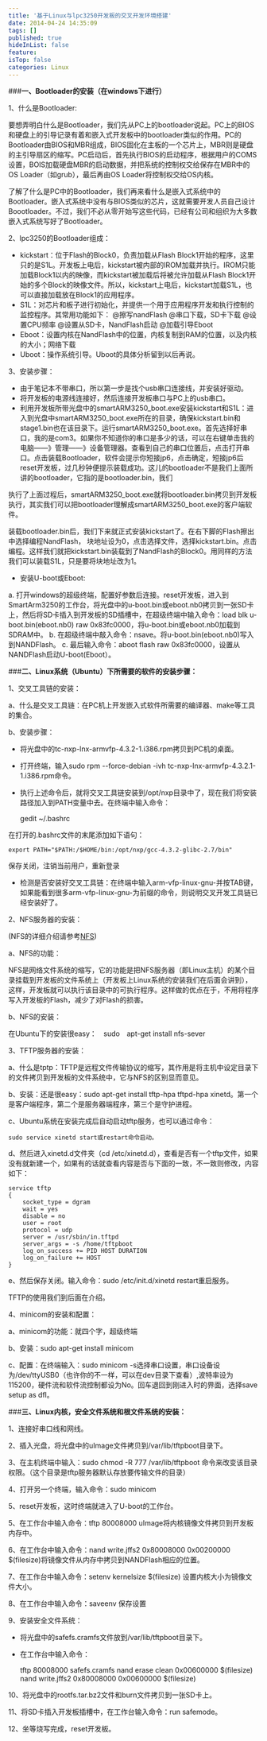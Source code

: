 ```yaml
---
title: '基于Linux与lpc3250开发板的交叉开发环境搭建'
date: 2014-04-24 14:35:09
tags: []
published: true
hideInList: false
feature: 
isTop: false
categories: Linux
---
```


###**一、Bootloader的安装（在windows下进行）**

1、什么是Bootloader:

要想弄明白什么是Bootloader，我们先从PC上的bootloader说起。PC上的BIOS和硬盘上的引导记录有着和嵌入式开发板中的bootloader类似的作用。PC的Bootloader由BIOS和MBR组成，BIOS固化在主板的一个芯片上，MBR则是硬盘的主引导扇区的缩写。PC启动后，首先执行BIOS的启动程序，根据用户的COMS设置，BOIS加载硬盘MBR的启动数据，并把系统的控制权交给保存在MBR中的OS Loader（如grub），最后再由OS Loader将控制权交给OS内核。

了解了什么是PC中的Bootloader，我们再来看什么是嵌入式系统中的Bootloader。嵌入式系统中没有与BIOS类似的芯片，这就需要开发人员自己设计Boootloader。不过，我们不必从零开始写这些代码，已经有公司和组织为大多数嵌入式系统写好了Bootloader。

2、lpc3250的Bootloader组成：

*   kickstart：位于Flash的Block0，负责加载从Flash Block1开始的程序，这里只的是S1L。开发板上电后，kickstart被内部的IROM加载并执行。IROM只能加载Block1以内的映像，而kickstart被加载后将被允许加载从Flash Block1开始的多个Block的映像文件。所以，kickstart上电后，kickstart加载S1L，也可以直接加载放在Block1的应用程序。
*   S1L：对芯片和板子进行初始化，并提供一个用于应用程序开发和执行控制的监控程序。其常用功能如下： @擦写nandFlash @串口下载，SD卡下载 @设置CPU频率 @设置从SD卡，NandFlash启动 @加载引导Eboot
*   Eboot：设置内核在NandFlash中的位置，内核复制到RAM的位置，以及内核的大小；网络下载
*   Uboot：操作系统引导。Uboot的具体分析留到以后再说。

3、安装步骤：

*   由于笔记本不带串口，所以第一步是找个usb串口连接线，并安装好驱动。
*   将开发板的电源线连接好，然后连接开发板串口与PC上的usb串口。
*   利用开发板所带光盘中的smartARM3250\_boot.exe安装kickstart和S1L：进入到光盘中smartARM3250\_boot.exe所在的目录，确保kickstart.bin和stage1.bin也在该目录下。运行smartARM3250_boot.exe。首先选择好串口，我的是com3。如果你不知道你的串口是多少的话，可以在右键单击我的电脑——》管理——》设备管理器。查看到自己的串口位置后，点击打开串口。点击装载Bootloader，软件会提示你短接jp6，点击确定，短接jp6后reset开发板，过几秒钟便提示装载成功。这儿的bootloader不是我们上面所讲的bootloader，它指的是bootloader.bin，我们

执行了上面过程后，smartARM3250\_boot.exe就将bootloader.bin拷贝到开发板执行，其实我们可以把bootloader理解成smartARM3250\_boot.exe的客户端软件。

装载bootloader.bin后，我们下来就正式安装kickstart了。在右下脚的Flash擦出中选择编程NandFlash， 块地址设为0，点击选择文件，选择kickstart.bin。点击编程。这样我们就把kickstart.bin装载到了NandFlash的Block0。用同样的方法我们可以装载S1L，只是要将块地址改为1。

*   安装U-boot或Eboot:

a. 打开windows的超级终端，配置好参数后连接。reset开发板，进入到SmartArm3250的工作台，将光盘中的u-boot.bin或eboot.nb0拷贝到一张SD卡上，然后将SD卡插入到开发板的SD插槽中，在超级终端中输入命令：load blk u-boot.bin(eboot.nb0) raw 0x83fc0000，将u-boot.bin或eboot.nb0加载到SDRAM中。 b. 在超级终端中敲入命令：nsave。将u-boot.bin(eboot.nb0)写入到NANDFlash。 c. 最后输入命令：aboot flash raw 0x83fc0000，设置从NANDFlash启动U-boot(Eboot）。

###**二、Linux系统（Ubuntu）下所需要的软件的安装步骤：**

1、交叉工具链的安装：

a、什么是交叉工具链：在PC机上开发嵌入式软件所需要的编译器、make等工具的集合。

b、安装步骤：

*   将光盘中的tc-nxp-lnx-armvfp-4.3.2-1.i386.rpm拷贝到PC机的桌面。
    
*   打开终端，输入sudo rpm --force-debian -ivh tc-nxp-lnx-armvfp-4.3.2.1-1.i386.rpm命令。
    
*   执行上述命令后，就将交叉工具链安装到/opt/nxp目录中了，现在我们将安装路径加入到PATH变量中去。在终端中输入命令：
    
    gedit ~/.bashrc
    

在打开的.bashrc文件的末尾添加如下语句：

    export PATH="$PATH:/$HOME/bin:/opt/nxp/gcc-4.3.2-glibc-2.7/bin"
    

保存关闭，注销当前用户，重新登录

*   检测是否安装好交叉工具链：在终端中输入arm-vfp-linux-gnu-并按TAB键，如果能看到很多arm-vfp-linux-gnu-为前缀的命令，则说明交叉开发工具链已经安装好了。

2、NFS服务器的安装：

(NFS的详细介绍请参考[NFS](http://blog.csdn.net/sailor_8318/archive/2008/04/15/2295495.aspx))

a、NFS的功能：

NFS是网络文件系统的缩写，它的功能是把NFS服务器（即Linux主机）的某个目录挂载到开发板的文件系统上（开发板上Linux系统的安装我们在后面会讲到），这样，开发板就可以执行该目录中的可执行程序。这样做的优点在于，不用将程序写入开发板的Flash，减少了对Flash的损害。

b、NFS的安装：

在Ubuntu下的安装很easy：　sudo　apt-get install nfs-sever

3、TFTP服务器的安装：

a、什么是tptp：TFTP是远程文件传输协议的缩写，其作用是将主机中设定目录下的文件拷贝到开发板的文件系统中，它与NFS的区别显而意见。

b、安装：还是很easy：sudo apt-get install tftp-hpa tftpd-hpa xinetd。第一个是客户端程序，第二个是服务器端程序，第三个是守护进程。

c、Ubuntu系统在安装完成后自动启动tftp服务，也可以通过命令：

    sudo service xinetd start或restart命令启动。
    

d、然后进入xinetd.d文件夹（cd /etc/xinetd.d），查看是否有一个tftp文件，如果没有就新建一个，如果有的话就查看内容是否与下面的一致，不一致则修改，内容如下：

    service tftp  
    {  
        socket_type = dgram  
        wait = yes  
        disable = no  
        user = root  
        protocol = udp  
        server = /usr/sbin/in.tftpd  
        server_args = -s /home/tftpboot  
        log_on_success += PID HOST DURATION  
        log_on_failure += HOST  
    }  
    

e、然后保存关闭。输入命令：sudo /etc/init.d/xinetd restart重启服务。

TFTP的使用我们到后面在介绍。

4、minicom的安装和配置：

a、minicom的功能：就四个字，超级终端

b、安装：sudo apt-get install minicom

c、配置：在终端输入：sudo minicom -s选择串口设置，串口设备设为/dev/ttyUSB0（也许你的不一样，可以在dev目录下查看）,波特率设为115200，硬件流和软件流控制都设为No。回车退回到刚进入时的界面，选择save setup as dfl。

###**三、Linux内核，安全文件系统和根文件系统的安装：**

1、连接好串口线和网线。

2、插入光盘，将光盘中的uImage文件拷贝到/var/lib/tftpboot目录下。

3、在主机终端中输入：sudo chmod -R 777 /var/lib/tftpboot 命令来改变该目录权限。（这个目录是tftp服务器默认存放要传输文件的目录）

4、打开另一个终端，输入命令：sudo minicom

5、reset开发板，这时终端就进入了U-boot的工作台。

5、在工作台中输入命令：tftp 80008000 uImage将内核镜像文件拷贝到开发板内存中。

6、在工作台中输入命令：nand write.jffs2 0x80008000 0x00200000 $(filesize)将镜像文件从内存中拷贝到NANDFlash相应的位置。

7、在工作台中输入命令：setenv kernelsize $(filesize) 设置内核大小为镜像文件大小。

8、在工作台中输入命令：saveenv 保存设置

9、安装安全文件系统：

*   将光盘中的safefs.cramfs文件放到/var/lib/tftpboot目录下。
    
*   在工作台中输入命令：
    
    tftp 80008000 safefs.cramfs nand erase clean 0x00600000 $(filesize)  
    nand write.jffs2 0x80008000 0x00600000 $(filesize)
    

10、将光盘中的rootfs.tar.bz2文件和burn文件拷贝到一张SD卡上。

11、将SD卡插入开发板插槽中，在工作台输入命令：run safemode。

12、坐等烧写完成，reset开发板。